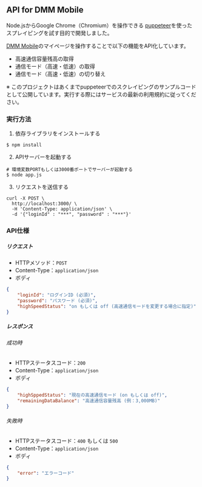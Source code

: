 ## API for DMM Mobile

Node.jsからGoogle Chrome（Chromium）を操作できる [puppeteer](https://github.com/GoogleChrome/puppeteer)を使ったスプレイピングを試す目的で開発しました。

[DMM Mobile](https://mvno.dmm.com/)のマイページを操作することで以下の機能をAPI化しています。

* 高速通信容量残高の取得
* 通信モード（高速・低速）の取得
* 通信モード（高速・低速）の切り替え

※ このプロジェクトはあくまでpuppeteerでのスクレイピングのサンプルコードとして公開しています。実行する際にはサービスの最新の利用規約に従ってください。

### 実行方法

1. 依存ライブラリをインストールする

```shell
$ npm install
```

2. APIサーバーを起動する

```shell
# 環境変数PORTもしくは3000番ポートでサーバーが起動する
$ node app.js
```

3. リクエストを送信する


```shell
curl -X POST \
  http://localhost:3000/ \
  -H 'Content-Type: application/json' \
  -d '{"loginId" : "***", "password" : "***"}'
```

### API仕様

##### リクエスト

* HTTPメソッド：`POST`
* Content-Type：`application/json`
* ボディ

```json
{
    "loginId": "ログインID (必須)",
    "password": "パスワード (必須)",
    "highSpeedStatus": "on もしくは off (高速通信モードを変更する場合に指定)"    
}
```

##### レスポンス

###### 成功時

* HTTPステータスコード：`200`
* Content-Type：`application/json`
* ボディ

```json
{
    "highSppedStatus": "現在の高速通信モード (on もしくは off)",
    "remainingDataBalance": "高速通信容量残高 (例：3,000MB)"
}
```

###### 失敗時

- HTTPステータスコード：`400` もしくは `500`
- Content-Type：`application/json`
- ボディ

```json
{
    "error": "エラーコード"
}
```